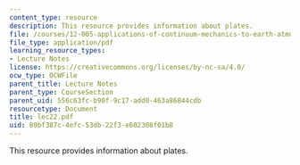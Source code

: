 ```yaml
---
content_type: resource
description: This resource provides information about plates.
file: /courses/12-005-applications-of-continuum-mechanics-to-earth-atmospheric-and-planetary-sciences-spring-2006/89bf387c4efc53db22f3e602308f01b8_lec22.pdf
file_type: application/pdf
learning_resource_types:
- Lecture Notes
license: https://creativecommons.org/licenses/by-nc-sa/4.0/
ocw_type: OCWFile
parent_title: Lecture Notes
parent_type: CourseSection
parent_uid: 556c63fc-b90f-9c17-add0-463a86844cdb
resourcetype: Document
title: lec22.pdf
uid: 89bf387c-4efc-53db-22f3-e602308f01b8
---
```

This resource provides information about plates.